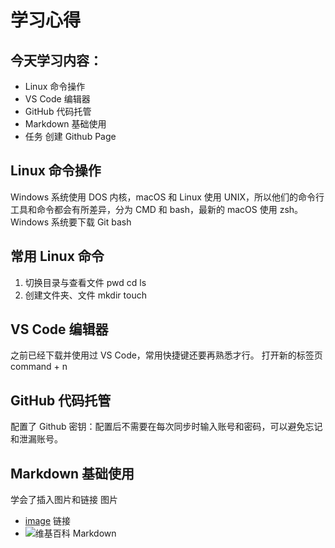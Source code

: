 # 学习心得

## 今天学习内容：

- Linux 命令操作
- VS Code 编辑器
- GitHub 代码托管
- Markdown 基础使用
- 任务 创建 Github Page

## Linux 命令操作

Windows 系统使用 DOS 内核，macOS 和 Linux 使用 UNIX，所以他们的命令行工具和命令都会有所差异，分为 CMD 和 bash，最新的 macOS 使用 zsh。
Windows 系统要下载 Git bash

## 常用 Linux 命令

1. 切换目录与查看文件 pwd cd ls
2. 创建文件夹、文件 mkdir touch

## VS Code 编辑器

之前已经下载并使用过 VS Code，常用快捷键还要再熟悉才行。
打开新的标签页 command + n

## GitHub 代码托管

配置了 Github 密钥：配置后不需要在每次同步时输入账号和密码，可以避免忘记和泄漏账号。

## Markdown 基础使用

学会了插入图片和链接
图片

- [image](https://img2.woyaogexing.com/2019/06/05/eba97870da8a4614aad02fdfa0a4f08d!1080x1920.jpeg)
  链接
- ![维基百科 Markdown](https://zh.wikipedia.org/zh-hans/Markdown)
